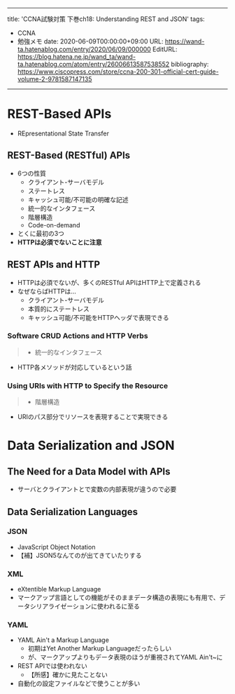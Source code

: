 ---
title: 'CCNA試験対策 下巻ch18: Understanding REST and JSON'
tags:
- CCNA
- 勉強メモ
date: 2020-06-09T00:00:00+09:00
URL: https://wand-ta.hatenablog.com/entry/2020/06/09/000000
EditURL: https://blog.hatena.ne.jp/wand_ta/wand-ta.hatenablog.com/atom/entry/26006613587538552
bibliography: https://www.ciscopress.com/store/ccna-200-301-official-cert-guide-volume-2-9781587147135
-------------------------------------


# REST-Based APIs #

- REpresentational State Transfer

## REST-Based (RESTful) APIs ##

- 6つの性質
  - クライアント-サーバモデル
  - ステートレス
  - キャッシュ可能/不可能の明確な記述
  - 統一的なインタフェース
  - 階層構造
  - Code-on-demand
- とくに最初の3つ
- **HTTPは必須でないことに注意**

## REST APIs and HTTP ##

- HTTPは必須でないが、多くのRESTful APIはHTTP上で定義される
- なぜならばHTTPは…
  - クライアント-サーバモデル
  - 本質的にステートレス
  - キャッシュ可能/不可能をHTTPヘッダで表現できる

### Software CRUD Actions and HTTP Verbs ###

> - 統一的なインタフェース

- HTTP各メソッドが対応しているという話

### Using URIs with HTTP to Specify the Resource ###

> - 階層構造

- URIのパス部分でリソースを表現することで実現できる

# Data Serialization and JSON #

## The Need for a Data Model with APIs ##

- サーバとクライアントとで変数の内部表現が違うので必要

## Data Serialization Languages ##

### JSON ###

- JavaScript Object Notation
- 【補】JSON5なんてのが出てきていたりする

### XML ###

- eXtentible Markup Language
- マークアップ言語としての機能がそのままデータ構造の表現にも有用で、データシリアライゼーションに使われるに至る

### YAML ###

- YAML Ain't a Markup Language
  - 初期はYet Another Markup Languageだったらしい
  - が、マークアップよりもデータ表現のほうが重視されてYAML Ain't~に
- REST APIでは使われない
  - 【所感】確かに見たことない
- 自動化の設定ファイルなどで使うことが多い
